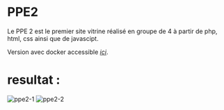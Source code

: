 # PPE2

Le PPE 2 est le premier site vitrine réalisé en groupe de 4 à partir de php, html, css ainsi que de javascipt.

Version avec docker accessible *<a href="https://github.com/AcensJJ/docker-ppe2">ici</a>*.

# resultat :

![ppe2-1](https://user-images.githubusercontent.com/45235527/96803820-9dd45200-140d-11eb-89c6-a159b507ee0a.PNG)
![ppe2-2](https://user-images.githubusercontent.com/45235527/96803816-9ca32500-140d-11eb-8e77-3a9e5e05b1e1.PNG)
